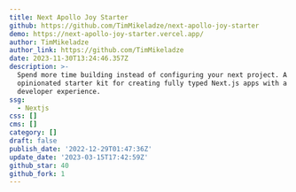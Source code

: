 ```yaml
---
title: Next Apollo Joy Starter
github: https://github.com/TimMikeladze/next-apollo-joy-starter
demo: https://next-apollo-joy-starter.vercel.app/
author: TimMikeladze
author_link: https://github.com/TimMikeladze
date: 2023-11-30T13:24:46.357Z
description: >-
  Spend more time building instead of configuring your next project. A slightly
  opinionated starter kit for creating fully typed Next.js apps with a pleasant
  developer experience.
ssg:
  - Nextjs
css: []
cms: []
category: []
draft: false
publish_date: '2022-12-29T01:47:36Z'
update_date: '2023-03-15T17:42:59Z'
github_star: 40
github_fork: 1
---
```

